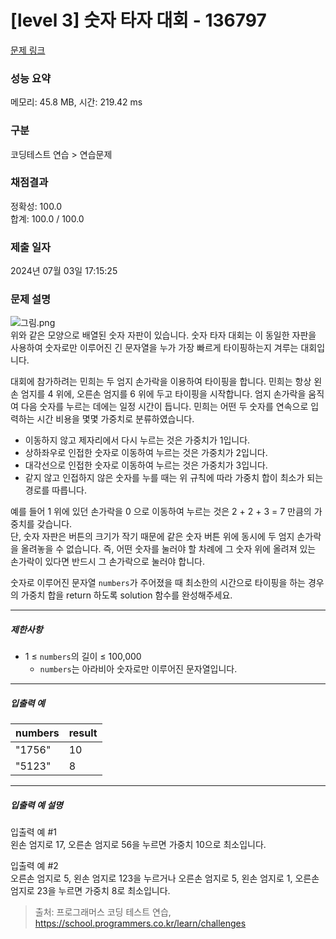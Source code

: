 # [level 3] 숫자 타자 대회 - 136797 

[문제 링크](https://school.programmers.co.kr/learn/courses/30/lessons/136797) 

### 성능 요약

메모리: 45.8 MB, 시간: 219.42 ms

### 구분

코딩테스트 연습 > 연습문제

### 채점결과

정확성: 100.0<br/>합계: 100.0 / 100.0

### 제출 일자

2024년 07월 03일 17:15:25

### 문제 설명

<p><img src="https://grepp-programmers.s3.ap-northeast-2.amazonaws.com/files/production/d8f27f78-3d6b-4a67-ab92-45153070fd52/%EA%B7%B8%EB%A6%BC.png" title="" alt="그림.png"><br>
위와 같은 모양으로 배열된 숫자 자판이 있습니다. 숫자 타자 대회는 이 동일한 자판을 사용하여 숫자로만 이루어진 긴 문자열을 누가 가장 빠르게 타이핑하는지 겨루는 대회입니다.</p>

<p>대회에 참가하려는 민희는 두 엄지 손가락을 이용하여 타이핑을 합니다. 민희는 항상 왼손 엄지를 4 위에, 오른손 엄지를 6 위에 두고 타이핑을 시작합니다. 엄지 손가락을 움직여 다음 숫자를 누르는 데에는 일정 시간이 듭니다. 민희는 어떤 두 숫자를 연속으로 입력하는 시간 비용을 몇몇 가중치로 분류하였습니다.</p>

<ul>
<li>이동하지 않고 제자리에서 다시 누르는 것은 가중치가 1입니다.</li>
<li>상하좌우로 인접한 숫자로 이동하여 누르는 것은 가중치가 2입니다.</li>
<li>대각선으로 인접한 숫자로 이동하여 누르는 것은 가중치가 3입니다.</li>
<li>같지 않고 인접하지 않은 숫자를 누를 때는 위 규칙에 따라 가중치 합이 최소가 되는 경로를 따릅니다.</li>
</ul>

<p>예를 들어 1 위에 있던 손가락을 0 으로 이동하여 누르는 것은 2 + 2 + 3 = 7 만큼의 가중치를 갖습니다.<br>
단, 숫자 자판은 버튼의 크기가 작기 때문에 같은 숫자 버튼 위에 동시에 두 엄지 손가락을 올려놓을 수 없습니다. 즉, 어떤 숫자를 눌러야 할 차례에 그 숫자 위에 올려져 있는 손가락이 있다면 반드시 그 손가락으로 눌러야 합니다.</p>

<p>숫자로 이루어진 문자열 <code>numbers</code>가 주어졌을 때 최소한의 시간으로 타이핑을 하는 경우의 가중치 합을 return 하도록 solution 함수를 완성해주세요.</p>

<hr>

<h5>제한사항</h5>

<ul>
<li>1 ≤ <code>numbers</code>의 길이 ≤ 100,000

<ul>
<li><code>numbers</code>는 아라비아 숫자로만 이루어진 문자열입니다.</li>
</ul></li>
</ul>

<hr>

<h5>입출력 예</h5>
<table class="table">
        <thead><tr>
<th>numbers</th>
<th>result</th>
</tr>
</thead>
        <tbody><tr>
<td>"1756"</td>
<td>10</td>
</tr>
<tr>
<td>"5123"</td>
<td>8</td>
</tr>
</tbody>
      </table>
<hr>

<h5>입출력 예 설명</h5>

<p>입출력 예 #1<br>
왼손 엄지로 17, 오른손 엄지로 56을 누르면 가중치 10으로 최소입니다.</p>

<p>입출력 예 #2<br>
오른손 엄지로 5, 왼손 엄지로 123을 누르거나 오른손 엄지로 5, 왼손 엄지로 1, 오른손 엄지로 23을 누르면 가중치 8로 최소입니다.</p>


> 출처: 프로그래머스 코딩 테스트 연습, https://school.programmers.co.kr/learn/challenges